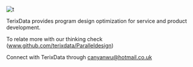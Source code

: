 

![t](https://github.com/user-attachments/assets/8e242094-7586-4467-aed0-df5f671a3131)



TerixData provides program design optimization for service and product development.



To relate more with our thinking check (www.github.com/terixdata/Paralleldesign) 

Connect with TerixData through canyanwu@hotmail.co.uk
